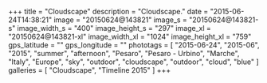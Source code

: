+++
title = "Cloudscape"
description = "Cloudscape."
date = "2015-06-24T14:38:21"
image = "20150624@143821"
image_s = "20150624@143821-s"
image_width_s = "400"
image_height_s = "297"
image_xl = "20150624@143821-xl"
image_width_xl = "1024"
image_height_xl = "759"
gps_latitude = ""
gps_longitude = ""
phototags = [ "2015-06-24", "2015-06", "2015", "summer", "afternoon", "Pesaro", "Pesaro - Urbino", "Marche", "Italy", "Europe", "sky", "outdoor", "cloudscape", "outdoor", "cloud", "blue" ]
galleries = [ "Cloudscape", "Timeline 2015" ]
+++
